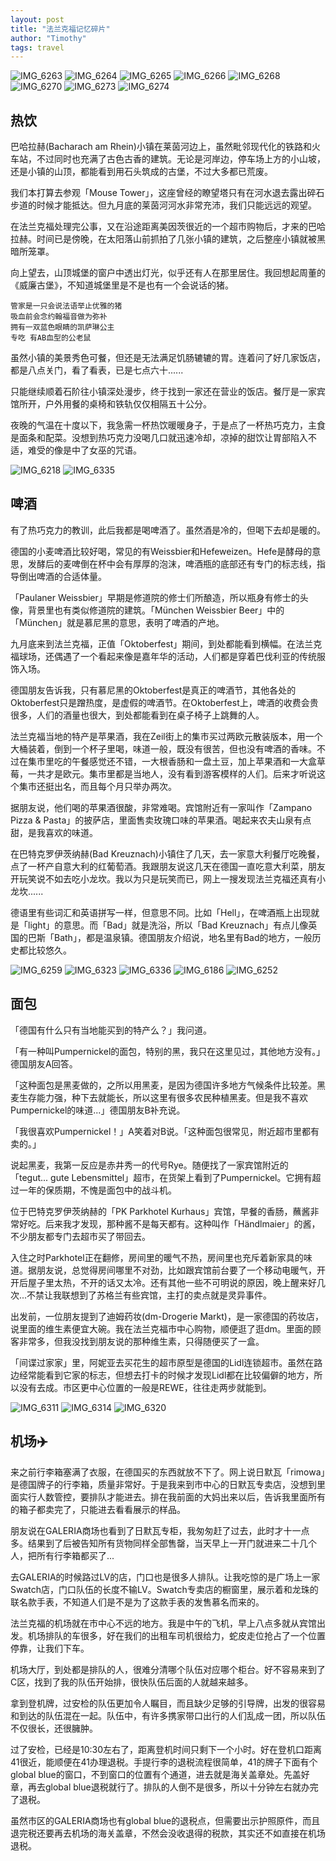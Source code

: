 ```yaml
---
layout: post
title: "法兰克福记忆碎片"
author: "Timothy"
tags: travel 
---
```


![IMG_6263](https://user-images.githubusercontent.com/106022681/193493688-dfb80462-aa54-4486-a9d3-75a09e18fc18.jpg)
![IMG_6264](https://user-images.githubusercontent.com/106022681/193493715-9581ceeb-dd85-42ba-8d68-aa05300886cb.jpg)
![IMG_6265](https://user-images.githubusercontent.com/106022681/193493723-d3444ca5-1e00-4c35-b143-0ea0636da469.jpg)
![IMG_6266](https://user-images.githubusercontent.com/106022681/193493727-fb48788c-f4c3-4172-8b84-1d8a0ccbbda5.jpg)
![IMG_6268](https://user-images.githubusercontent.com/106022681/193493735-8267cb4e-0d08-4998-bab5-d2faa4fe21f2.jpg)
![IMG_6270](https://user-images.githubusercontent.com/106022681/193493737-6d5ed767-eeb8-45a2-baed-a12437f4d483.jpg)
![IMG_6273](https://user-images.githubusercontent.com/106022681/193493741-4cbd6789-0ff3-4f94-a36d-50e98f52814d.jpg)
![IMG_6274](https://user-images.githubusercontent.com/106022681/193493745-9f8e75f7-474c-4239-a76d-134f67699fc4.jpg)

## 热饮

巴哈拉赫(Bacharach am Rhein)小镇在莱茵河边上，虽然毗邻现代化的铁路和火车站，不过同时也充满了古色古香的建筑。无论是河岸边，停车场上方的小山坡，还是小镇的山顶，都能看到用石头筑成的古堡，不过大多都已荒废。

我们本打算去参观「Mouse Tower」，这座曾经的瞭望塔只有在河水退去露出碎石步道的时候才能抵达。但九月底的莱茵河河水非常充沛，我们只能远远的观望。

在法兰克福处理完公事，又在沿途距离美因茨很近的一个超市购物后，才来的巴哈拉赫。时间已是傍晚，在太阳落山前抓拍了几张小镇的建筑，之后整座小镇就被黑暗所笼罩。

向上望去，山顶城堡的窗户中透出灯光，似乎还有人在那里居住。我回想起周董的《威廉古堡》，不知道城堡里是不是也有一个会说话的猪。

```
管家是一只会说法语举止优雅的猪
吸血前会念约翰福音做为弥补
拥有一双蓝色眼睛的凯萨琳公主
专吃 有AB血型的公老鼠
```

虽然小镇的美景秀色可餐，但还是无法满足饥肠辘辘的胃。连着问了好几家饭店，都是八点关门，看了看表，已是七点六十......

只能继续顺着石阶往小镇深处漫步，终于找到一家还在营业的饭店。餐厅是一家宾馆所开，户外用餐的桌椅和铁轨仅仅相隔五十公分。

夜晚的气温在十度以下，我急需一杯热饮暖暖身子，于是点了一杯热巧克力，主食是面条和配菜。没想到热巧克力没喝几口就迅速冷却，凉掉的甜饮让胃部陷入不适，难受的像是中了女巫的咒语。

![IMG_6218](https://user-images.githubusercontent.com/106022681/193496452-e3950894-ea99-467e-8c4f-23a3d3afc1d5.jpg)
![IMG_6335](https://user-images.githubusercontent.com/106022681/193496469-a11979fb-7eff-4602-9363-6aaaef33ac23.jpg)

## 啤酒

有了热巧克力的教训，此后我都是喝啤酒了。虽然酒是冷的，但喝下去却是暖的。

德国的小麦啤酒比较好喝，常见的有Weissbier和Hefeweizen。Hefe是酵母的意思，发酵后的麦啤倒在杯中会有厚厚的泡沫，啤酒瓶的底部还有专门的标志线，指导倒出啤酒的合适体量。

「Paulaner Weissbier」早期是修道院的修士们所酿造，所以瓶身有修士的头像，背景里也有类似修道院的建筑。「München Weissbier Beer」中的「München」就是慕尼黑的意思，表明了啤酒的产地。

九月底来到法兰克福，正值「Oktoberfest」期间，到处都能看到横幅。在法兰克福球场，还偶遇了一个看起来像是嘉年华的活动，人们都是穿着巴伐利亚的传统服饰入场。

德国朋友告诉我，只有慕尼黑的Oktoberfest是真正的啤酒节，其他各处的Oktoberfest只是蹭热度，是虚假的啤酒节。在Oktoberfest上，啤酒的收费会贵很多，人们的酒量也很大，到处都能看到在桌子椅子上跳舞的人。

法兰克福当地的特产是苹果酒，我在Zeil街上的集市买过两欧元散装版本，用一个大桶装着，倒到一个杯子里喝，味道一般，既没有很苦，但也没有啤酒的香味。不过在集市里吃的午餐感觉还不错，一大根香肠和一盘土豆，加上苹果酒和一大盒草莓，一共才是欧元。集市里都是当地人，没有看到游客模样的人们。后来才听说这个集市还挺出名，而且每个月只举办两次。

据朋友说，他们喝的苹果酒很酸，非常难喝。宾馆附近有一家叫作「Zampano Pizza & Pasta」的披萨店，里面售卖玫瑰口味的苹果酒。喝起来农夫山泉有点甜，是我喜欢的味道。

在巴特克罗伊茨纳赫(Bad Kreuznach)小镇住了几天，去一家意大利餐厅吃晚餐，点了一杯产自意大利的红葡萄酒。我跟朋友说这几天在德国一直吃意大利菜，朋友开玩笑说不如去吃小龙坎。我以为只是玩笑而已，网上一搜发现法兰克福还真有小龙坎......

德语里有些词汇和英语拼写一样，但意思不同。比如「Hell」，在啤酒瓶上出现就是「light」的意思。而「Bad」就是洗浴，所以「Bad Kreuznach」有点儿像英国的巴斯「Bath」，都是温泉镇。德国朋友介绍说，地名里有Bad的地方，一般历史都比较悠久。

![IMG_6259](https://user-images.githubusercontent.com/106022681/193516469-701d2bbc-ab6f-4dbb-9e9a-32642871eb0f.jpg)
![IMG_6323](https://user-images.githubusercontent.com/106022681/193516502-c1aa4600-a7c5-4bee-9cdd-358db05ff478.jpg)
![IMG_6336](https://user-images.githubusercontent.com/106022681/193516507-f7392675-002e-4418-a147-3acbd1e3c3e2.jpg)
![IMG_6186](https://user-images.githubusercontent.com/106022681/193520247-56816adc-aae0-4a54-94a8-ccfd773f2f86.jpg)
![IMG_6252](https://user-images.githubusercontent.com/106022681/193520290-3e286c8a-a0e6-4cdc-9a91-b5c8cc40d310.jpg)

## 面包

「德国有什么只有当地能买到的特产么？」我问道。

「有一种叫Pumpernickel的面包，特别的黑，我只在这里见过，其他地方没有。」德国朋友A回答。

「这种面包是黑麦做的，之所以用黑麦，是因为德国许多地方气候条件比较差。黑麦生存能力强，种下去就能长，所以这里有很多农民种植黑麦。但是我不喜欢Pumpernickel的味道...」德国朋友B补充说。

「我很喜欢Pumpernickel！」A笑着对B说。「这种面包很常见，附近超市里都有卖的。」

说起黑麦，我第一反应是赤井秀一的代号Rye。随便找了一家宾馆附近的「tegut... gute Lebensmittel」超市，在货架上看到了Pumpernickel。它拥有超过一年的保质期，不愧是面包中的战斗机。

位于巴特克罗伊茨纳赫的「PK Parkhotel Kurhaus」宾馆，早餐的香肠，蘸酱非常好吃。后来我才发现，那种酱不是每天都有。这种叫作「Händlmaier」的酱，不少朋友都专门去超市买了带回去。

入住之时Parkhotel正在翻修，房间里的暖气不热，房间里也充斥着新家具的味道。据朋友说，总觉得房间哪里不对劲，比如跟宾馆前台要了一个移动电暖气，开开后屋子里太热，不开的话又太冷。还有其他一些不可明说的原因，晚上醒来好几次...不禁让我联想到了苏格兰有些宾馆，主打的卖点就是灵异事件。

出发前，一位朋友提到了迪姆药妆(dm-Drogerie Markt)，是一家德国的药妆店，说里面的维生素便宜大碗。我在法兰克福市中心购物，顺便逛了逛dm。里面的顾客非常多，但我没找到朋友说的那种维生素，只得随便买了一盒。

「间谍过家家」里，阿妮亚去买花生的超市原型是德国的Lidl连锁超市。虽然在路边经常能看到它家的标志，但想去打卡的时候才发现Lidl都在比较偏僻的地方，所以没有去成。市区更中心位置的一般是REWE，往往走两步就能到。

![IMG_6311](https://user-images.githubusercontent.com/106022681/193521470-3824e06b-cd00-4c83-8507-45e10517d3dd.jpg)
![IMG_6314](https://user-images.githubusercontent.com/106022681/193521542-34997cd2-1133-481b-b817-1bc2309b1315.jpg)
![IMG_6320](https://user-images.githubusercontent.com/106022681/193524209-203d35bb-359e-4d13-a90a-89226fdb7351.jpg)

## 机场✈️

来之前行李箱塞满了衣服，在德国买的东西就放不下了。网上说日默瓦「rimowa」是德国牌子的行李箱，质量非常好。于是我来到市中心的日默瓦专卖店，没想到里面实行人数管控，要排队才能进去。排在我前面的大妈出来以后，告诉我里面所有的箱子都卖完了，只能进去看看展示的样品。

朋友说在GALERIA商场也看到了日默瓦专柜，我匆匆赶了过去，此时才十一点多。结果到了后被告知所有货物同样全部售罄，当天早上一开门就进来二十几个人，把所有行李箱都买了...

去GALERIA的时候路过LV的店，门口也是很多人排队。让我吃惊的是广场上一家Swatch店，门口队伍的长度不输LV。Swatch专卖店的橱窗里，展示着和龙珠的联名款手表，不知道人们是不是为了这款手表的发售慕名而来的。

法兰克福的机场就在市中心不远的地方。我是中午的飞机，早上八点多就从宾馆出发。机场排队的车很多，好在我们的出租车司机很给力，蛇皮走位抢占了一个位置停靠，让我们下车。

机场大厅，到处都是排队的人，很难分清哪个队伍对应哪个柜台。好不容易来到了C区，找到了我的队伍开始排，很快队伍后面的人就越来越多。

拿到登机牌，过安检的队伍更加令人瞩目，而且缺少足够的引导牌，出发的很容易和到达的队伍混在一起。队伍中，有许多携家带口出行的人们乱成一团，所以队伍不仅很长，还很臃肿。

过了安检，已经是10:30左右了，距离登机时间只剩下一个小时。好在登机口距离41很近，能顺便在41办理退税。手提行李的退税流程很简单，41的牌子下面有个global blue的窗口，不到窗口的位置有个通道，进去就是海关盖章处。先盖好章，再去global blue退税就行了。排队的人倒不是很多，所以十分钟左右就办完了退税。

虽然市区的GALERIA商场也有global blue的退税点，但需要出示护照原件，而且退完税还要再去机场的海关盖章，不然会没收退得的税款，其实还不如直接在机场退税。




















